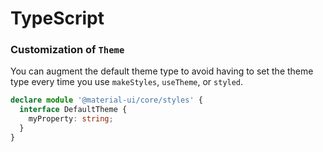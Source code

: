 # TypeScript

### Customization of `Theme`

You can augment the default theme type to avoid having to set the theme type every time you use `makeStyles`, `useTheme`, or `styled`.

```typescript
declare module '@material-ui/core/styles' {
  interface DefaultTheme {
    myProperty: string;
  }
}
```
